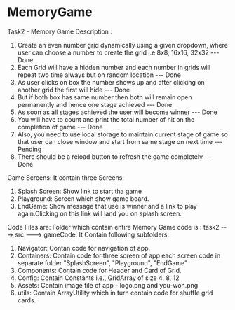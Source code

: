 # MemoryGame

Task2 - Memory Game Description : 
1. Create an even number grid dynamically using a given dropdown, where user can choose a number to create the grid i.e 8x8, 16x16, 32x32 --- Done
2. Each Grid will have a hidden number and each number in grids will repeat two time always but on random location --- Done 
3. As user clicks on box the number shows up and after clicking on another grid the first will hide --- Done
4. But if both box has same number then both will remain open permanently and hence one stage achieved --- Done
5. As soon as all stages achieved the user will become winner --- Done
6. You will have to count and print the total number of hit on the completion of game --- Done
7. Also, you need to use local storage to maintain current stage of game so that user can close window and start from same stage on next time --- Pending
8. There should be a reload button to refresh the game completely --- Done

Game Screens: 
It contain three Screens: 
1. Splash Screen: Show link to start  tha game
2. Playground: Screen which show game board.
3. EndGame: Show message that use is winner and a link to play again.Clicking on this link will land you on splash screen.

Code Files are: 
Folder which contain entire Memory Game code is : task2 ---> src ---> gameCode.
It Contain following subfolders:

1. Navigator: Contan code for navigation of app.
2. Containers: Contain code for three screen of app each screen code in separate folder "SplashScreen", "Playground", "EndGame"
3. Components: Contain code for Header and Card of Grid.
4. Config: Contain Constants i.e., GridArray of size 4, 8, 12
5. Assets: Contain image file of app - logo.png and you-won.png
6. utils: Contain ArrayUtility which in turn contain code for shuffle grid cards.
